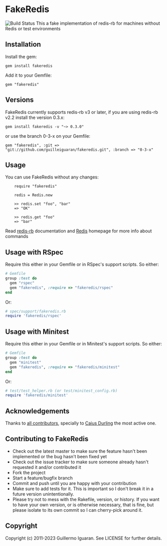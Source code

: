 # FakeRedis
![Build Status](https://github.com/github/docs/actions/workflows/ruby.yml/badge.svg)
This a fake implementation of redis-rb for machines without Redis or test environments


## Installation

Install the gem:

    gem install fakeredis

Add it to your Gemfile:

    gem "fakeredis"


## Versions

FakeRedis currently supports redis-rb v3 or later, if you are using
redis-rb v2.2 install the version 0.3.x:

    gem install fakeredis -v "~> 0.3.0"

or use the branch 0-3-x on your Gemfile:

    gem "fakeredis", :git => "git://github.com/guilleiguaran/fakeredis.git", :branch => "0-3-x"


## Usage

You can use FakeRedis without any changes:

```
    require "fakeredis"

    redis = Redis.new

    >> redis.set "foo", "bar"
    => "OK"

    >> redis.get "foo"
    => "bar"
```

Read [redis-rb](https://github.com/redis/redis-rb) documentation and
[Redis](http://redis.io) homepage for more info about commands

## Usage with RSpec

Require this either in your Gemfile or in RSpec's support scripts. So either:

```ruby
# Gemfile
group :test do
  gem "rspec"
  gem "fakeredis", :require => "fakeredis/rspec"
end
```

Or:

```ruby
# spec/support/fakeredis.rb
require 'fakeredis/rspec'
```

## Usage with Minitest

Require this either in your Gemfile or in Minitest's support scripts. So
either:

```ruby
# Gemfile
group :test do
  gem "minitest"
  gem "fakeredis", :require => "fakeredis/minitest"
end
```

Or:

```ruby
# test/test_helper.rb (or test/minitest_config.rb)
require 'fakeredis/minitest'
```

## Acknowledgements

Thanks to [all contributors](https://github.com/guilleiguaran/fakeredis/graphs/contributors), specially to [Caius Durling](https://github.com/caius) the most active one.

## Contributing to FakeRedis

* Check out the latest master to make sure the feature hasn't been implemented or the bug hasn't been fixed yet
* Check out the issue tracker to make sure someone already hasn't requested it and/or contributed it
* Fork the project
* Start a feature/bugfix branch
* Commit and push until you are happy with your contribution
* Make sure to add tests for it. This is important so I don't break it in a future version unintentionally.
* Please try not to mess with the Rakefile, version, or history. If you want to have your own version, or is otherwise necessary, that is fine, but please isolate to its own commit so I can cherry-pick around it.


## Copyright

Copyright (c) 2011-2023 Guillermo Iguaran. See LICENSE for further details.
